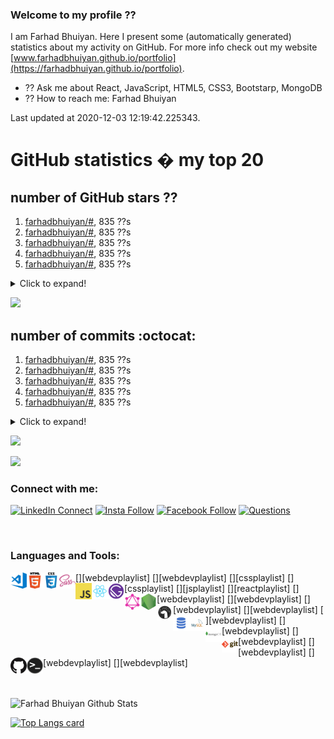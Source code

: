 ### Welcome to my profile ??

I am Farhad Bhuiyan. Here I present some (automatically generated) statistics about my activity on GitHub. For more info check out my website [www.farhadbhuiyan.github.io/portfolio](https://farhadbhuiyan.github.io/portfolio).

- ?? Ask me about React, JavaScript, HTML5, CSS3, Bootstarp, MongoDB
- ?? How to reach me: Farhad Bhuiyan

Last updated at 2020-12-03 12:19:42.225343.

# GitHub statistics � my top 20

## number of GitHub stars ??

1. [farhadbhuiyan/#](https://github.com/farhadbhuiyan/#/), 835 ??s
2. [farhadbhuiyan/#](https://github.com/farhadbhuiyan/#/), 835 ??s
3. [farhadbhuiyan/#](https://github.com/farhadbhuiyan/#/), 835 ??s
4. [farhadbhuiyan/#](https://github.com/farhadbhuiyan/#/), 835 ??s
5. [farhadbhuiyan/#](https://github.com/farhadbhuiyan/#/), 835 ??s
<details><summary>Click to expand!</summary>

6. [farhadbhuiyan/#](https://github.com/farhadbhuiyan/#/), 835 ??s
7. [farhadbhuiyan/#](https://github.com/farhadbhuiyan/#/), 835 ??s
8. [farhadbhuiyan/#](https://github.com/farhadbhuiyan/#/), 835 ??s
9. [farhadbhuiyan/#](https://github.com/farhadbhuiyan/#/), 835 ??s
10. [farhadbhuiyan/#](https://github.com/farhadbhuiyan/#/), 835 ??s

</details>

![](https://github.com/farhadbhuiyan/farhadbhuiyan/raw/master/stars_over_time.png)

## number of commits :octocat:

1. [farhadbhuiyan/#](https://github.com/farhadbhuiyan/#/), 835 ??s
2. [farhadbhuiyan/#](https://github.com/farhadbhuiyan/#/), 835 ??s
3. [farhadbhuiyan/#](https://github.com/farhadbhuiyan/#/), 835 ??s
4. [farhadbhuiyan/#](https://github.com/farhadbhuiyan/#/), 835 ??s
5. [farhadbhuiyan/#](https://github.com/farhadbhuiyan/#/), 835 ??s
<details><summary>Click to expand!</summary>

6. [farhadbhuiyan/#](https://github.com/farhadbhuiyan/#/), 835 ??s
7. [farhadbhuiyan/#](https://github.com/farhadbhuiyan/#/), 835 ??s
8. [farhadbhuiyan/#](https://github.com/farhadbhuiyan/#/), 835 ??s
9. [farhadbhuiyan/#](https://github.com/farhadbhuiyan/#/), 835 ??s
10. [farhadbhuiyan/#](https://github.com/farhadbhuiyan/#/), 835 ??s

</details>

![](https://github.com/farhadbhuiyan/farhadbhuiyan/raw/master/commits_per_hour.png)

![](https://github.com/farhadbhuiyan/farhadbhuiyan/raw/master/commits_per_weekday.png)


### Connect with me:

[![LinkedIn Connect](https://img.shields.io/badge/%20-Connect-black?color=14171A&labelColor=212121&logo=linkedin&logoColor=ffffff)](https://www.linkedin.com/in/farhadbhuiyan)   [![Insta Follow](https://img.shields.io/badge/%20-Follow-black?color=14171A&labelColor=d81b60&logo=instagram&logoColor=ffffff)](https://www.instagram.com/manikroy_89/)   [![Facebook Follow](https://img.shields.io/badge/%20-Follow-black?color=14171A&labelColor=1976d2&logo=facebook&logoColor=ffffff)](https://web.facebook.com/manikroy89) [![Questions](https://img.shields.io/badge/%20-Questions-black?color=14171A&labelColor=fff&logo=stackoverflow&logoColor=0c0d0e26)](https://stackoverflow.com/users/11169155/farhadbhuiyan)

<br />

### Languages and Tools:

[<img align="left" alt="Visual Studio Code" width="26px" src="https://raw.githubusercontent.com/github/explore/80688e429a7d4ef2fca1e82350fe8e3517d3494d/topics/visual-studio-code/visual-studio-code.png" />][webdevplaylist]
[<img align="left" alt="HTML5" width="26px" src="https://raw.githubusercontent.com/github/explore/80688e429a7d4ef2fca1e82350fe8e3517d3494d/topics/html/html.png" />][webdevplaylist]
[<img align="left" alt="CSS3" width="26px" src="https://raw.githubusercontent.com/github/explore/80688e429a7d4ef2fca1e82350fe8e3517d3494d/topics/css/css.png" />][cssplaylist]
[<img align="left" alt="Sass" width="26px" src="https://raw.githubusercontent.com/github/explore/80688e429a7d4ef2fca1e82350fe8e3517d3494d/topics/sass/sass.png" />][cssplaylist]
[<img align="left" alt="JavaScript" width="26px" src="https://raw.githubusercontent.com/github/explore/80688e429a7d4ef2fca1e82350fe8e3517d3494d/topics/javascript/javascript.png" />][jsplaylist]
[<img align="left" alt="React" width="26px" src="https://raw.githubusercontent.com/github/explore/80688e429a7d4ef2fca1e82350fe8e3517d3494d/topics/react/react.png" />][reactplaylist]
[<img align="left" alt="Gatsby" width="26px" src="https://raw.githubusercontent.com/github/explore/e94815998e4e0713912fed477a1f346ec04c3da2/topics/gatsby/gatsby.png" />][webdevplaylist]
[<img align="left" alt="GraphQL" width="26px" src="https://raw.githubusercontent.com/github/explore/80688e429a7d4ef2fca1e82350fe8e3517d3494d/topics/graphql/graphql.png" />][webdevplaylist]
[<img align="left" alt="Node.js" width="26px" src="https://raw.githubusercontent.com/github/explore/80688e429a7d4ef2fca1e82350fe8e3517d3494d/topics/nodejs/nodejs.png" />][webdevplaylist]
[<img align="left" alt="Deno" width="26px" src="https://raw.githubusercontent.com/github/explore/361e2821e2dea67711cde99c9c40ed357061cf27/topics/deno/deno.png" />][webdevplaylist]
[<img align="left" alt="SQL" width="26px" src="https://raw.githubusercontent.com/github/explore/80688e429a7d4ef2fca1e82350fe8e3517d3494d/topics/sql/sql.png" />][webdevplaylist]
[<img align="left" alt="MySQL" width="26px" src="https://raw.githubusercontent.com/github/explore/80688e429a7d4ef2fca1e82350fe8e3517d3494d/topics/mysql/mysql.png" />][webdevplaylist]
[<img align="left" alt="MongoDB" width="26px" src="https://raw.githubusercontent.com/github/explore/80688e429a7d4ef2fca1e82350fe8e3517d3494d/topics/mongodb/mongodb.png" />][webdevplaylist]
[<img align="left" alt="Git" width="26px" src="https://raw.githubusercontent.com/github/explore/80688e429a7d4ef2fca1e82350fe8e3517d3494d/topics/git/git.png" />][webdevplaylist]
[<img align="left" alt="GitHub" width="26px" src="https://raw.githubusercontent.com/github/explore/78df643247d429f6cc873026c0622819ad797942/topics/github/github.png" />][webdevplaylist]
[<img align="left" alt="HTML5" width="26px" src="https://raw.githubusercontent.com/github/explore/80688e429a7d4ef2fca1e82350fe8e3517d3494d/topics/terminal/terminal.png" />][webdevplaylist]


<br />
<br />

<img width="550" alt="Farhad Bhuiyan Github Stats"  src="https://github-readme-stats.vercel.app/api?username=farhadbhuiyan&show_icons=true"/>

[![Top Langs card](https://github-readme-stats.vercel.app/api/top-langs/?username=farhadbhuiyan&card_width=550)](https://github.com/farhadbhuiyan/farhadbhuiyan)


[linkedin]: https://www.linkedin.com/in/farhadbhuiyan
